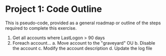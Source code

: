 # Project 1: Code Outline

This is pseudo-code, provided as a general roadmap or outline of the steps required to complete this exercise.

1. Get all accounts where LastLogon > 90 days
2. Foreach account...
  a. Move account to the "graveyard" OU
  b. Disable the account
  c. Modify the account description
  d. Update the log file
